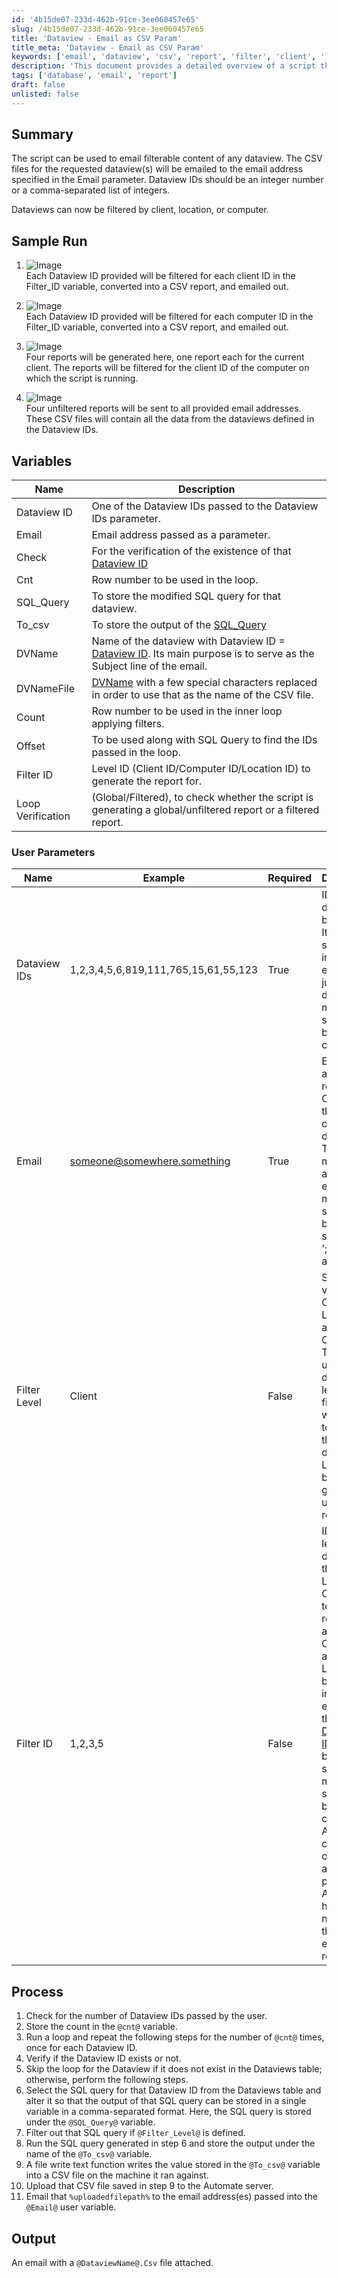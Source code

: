```yaml
---
id: '4b15de07-233d-462b-91ce-3ee060457e65'
slug: /4b15de07-233d-462b-91ce-3ee060457e65
title: 'Dataview - Email as CSV Param'
title_meta: 'Dataview - Email as CSV Param'
keywords: ['email', 'dataview', 'csv', 'report', 'filter', 'client', 'location', 'computer']
description: 'This document provides a detailed overview of a script that emails filterable content from specified dataviews. Users can input multiple dataview IDs and receive the corresponding CSV reports via email, with the ability to filter by client, location, or computer.'
tags: ['database', 'email', 'report']
draft: false
unlisted: false
---
```


## Summary

The script can be used to email filterable content of any dataview. The CSV files for the requested dataview(s) will be emailed to the email address specified in the Email parameter. Dataview IDs should be an integer number or a comma-separated list of integers.

Dataviews can now be filtered by client, location, or computer.

## Sample Run

1. ![Image](../../../static/img/Dataview---Email-as-CSV-Param/image_1.png)  
   Each Dataview ID provided will be filtered for each client ID in the Filter_ID variable, converted into a CSV report, and emailed out.  

2. ![Image](../../../static/img/Dataview---Email-as-CSV-Param/image_2.png)  
   Each Dataview ID provided will be filtered for each computer ID in the Filter_ID variable, converted into a CSV report, and emailed out.  

3. ![Image](../../../static/img/Dataview---Email-as-CSV-Param/image_3.png)  
   Four reports will be generated here, one report each for the current client. The reports will be filtered for the client ID of the computer on which the script is running.

4. ![Image](../../../static/img/Dataview---Email-as-CSV-Param/image_4.png)  
   Four unfiltered reports will be sent to all provided email addresses. These CSV files will contain all the data from the dataviews defined in the Dataview IDs.

## Variables

| Name             | Description                                                                                  |
|------------------|----------------------------------------------------------------------------------------------|
| Dataview ID      | One of the Dataview IDs passed to the Dataview IDs parameter.                              |
| Email            | Email address passed as a parameter.                                                         |
| Check            | For the verification of the existence of that [Dataview ID](Dataviewid@.)                   |
| Cnt              | Row number to be used in the loop.                                                          |
| SQL_Query        | To store the modified SQL query for that dataview.                                         |
| To_csv           | To store the output of the [SQL_Query](SQL_Query@.)                                        |
| DVName           | Name of the dataview with Dataview ID = [Dataview ID](Dataviewid@.). Its main purpose is to serve as the Subject line of the email. |
| DVNameFile       | [DVName](DVName@) with a few special characters replaced in order to use that as the name of the CSV file. |
| Count            | Row number to be used in the inner loop applying filters.                                   |
| Offset           | To be used along with SQL Query to find the IDs passed in the loop.                         |
| Filter ID        | Level ID (Client ID/Computer ID/Location ID) to generate the report for.                   |
| Loop Verification | (Global/Filtered), to check whether the script is generating a global/unfiltered report or a filtered report. |

### User Parameters

| Name           | Example                                         | Required | Description                                                                                                                                                     |
|----------------|-------------------------------------------------|----------|-----------------------------------------------------------------------------------------------------------------------------------------------------------------|
| Dataview IDs    | 1,2,3,4,5,6,819,111,765,15,61,55,123          | True     | IDs of the dataview to be emailed. It can be a single integer for emailing just one dataview or multiple IDs separated by a comma.                         |
| Email          | [someone@somewhere.something](mailto:someone@somewhere.something) | True     | Email address to receive the CSV file or the content of the dataview. To input multiple addresses, each email must be separated by a semicolon ';' without any space. |
| Filter Level    | Client                                        | False    | Supported values are Client, Location, and Computer. This can be used to define the level of filter you would like to apply to the dataviews. Leaving it blank will generate an unfiltered report. |
| Filter ID      | 1,2,3,5                                       | False    | ID of the level defined in the Filter Level. e.g., Client ID(s), to filter the report against if Client is set as Filter Level. It can be a single integer for emailing all the [Dataview IDs](Dataviewids@) filtered by that single ID or multiple IDs separated by a comma. Any special characters or spaces are prohibited. A space here will not yield the expected result. |

## Process

1. Check for the number of Dataview IDs passed by the user.
2. Store the count in the `@cnt@` variable.
3. Run a loop and repeat the following steps for the number of `@cnt@` times, once for each Dataview ID.
4. Verify if the Dataview ID exists or not.
5. Skip the loop for the Dataview if it does not exist in the Dataviews table; otherwise, perform the following steps.
6. Select the SQL query for that Dataview ID from the Dataviews table and alter it so that the output of that SQL query can be stored in a single variable in a comma-separated format. Here, the SQL query is stored under the `@SQL_Query@` variable.
7. Filter out that SQL query if `@Filter_Level@` is defined.
8. Run the SQL query generated in step 6 and store the output under the name of the `@To_csv@` variable.
9. A file write text function writes the value stored in the `@To_csv@` variable into a CSV file on the machine it ran against.
10. Upload that CSV file saved in step 9 to the Automate server.
11. Email that `%uploadedfilepath%` to the email address(es) passed into the `@Email@` user variable.

## Output

An email with a `@DataviewName@.Csv` file attached.


